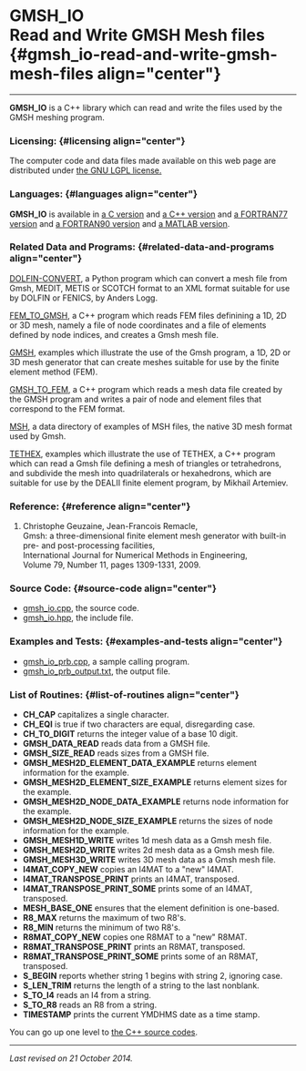GMSH\_IO\
Read and Write GMSH Mesh files {#gmsh_io-read-and-write-gmsh-mesh-files align="center"}
==============================

------------------------------------------------------------------------

**GMSH\_IO** is a C++ library which can read and write the files used by
the GMSH meshing program.

### Licensing: {#licensing align="center"}

The computer code and data files made available on this web page are
distributed under [the GNU LGPL license.](../../txt/gnu_lgpl.txt)

### Languages: {#languages align="center"}

**GMSH\_IO** is available in [a C
version](../../c_src/gmsh_io/gmsh_io.md) and [a C++
version](../../master/gmsh_io/gmsh_io.md) and [a FORTRAN77
version](../../f77_src/gmsh_io/gmsh_io.md) and [a FORTRAN90
version](../../f_src/gmsh_io/gmsh_io.md) and [a MATLAB
version](../../m_src/gmsh_io/gmsh_io.md).

### Related Data and Programs: {#related-data-and-programs align="center"}

[DOLFIN-CONVERT](../../py_src/dolfin-convert/dolfin-convert.md), a
Python program which can convert a mesh file from Gmsh, MEDIT, METIS or
SCOTCH format to an XML format suitable for use by DOLFIN or FENICS, by
Anders Logg.

[FEM\_TO\_GMSH](../../master/fem_to_gmsh/fem_to_gmsh.md), a C++
program which reads FEM files definining a 1D, 2D or 3D mesh, namely a
file of node coordinates and a file of elements defined by node indices,
and creates a Gmsh mesh file.

[GMSH](../../examples/gmsh/gmsh.md), examples which illustrate the use
of the Gmsh program, a 1D, 2D or 3D mesh generator that can create
meshes suitable for use by the finite element method (FEM).

[GMSH\_TO\_FEM](../../master/gmsh_to_fem/gmsh_to_fem.md), a C++
program which reads a mesh data file created by the GMSH program and
writes a pair of node and element files that correspond to the FEM
format.

[MSH](../../data/msh/msh.md), a data directory of examples of MSH
files, the native 3D mesh format used by Gmsh.

[TETHEX](../../examples/tethex/tethex.md), examples which illustrate
the use of TETHEX, a C++ program which can read a Gmsh file defining a
mesh of triangles or tetrahedrons, and subdivide the mesh into
quadrilaterals or hexahedrons, which are suitable for use by the DEALII
finite element program, by Mikhail Artemiev.

### Reference: {#reference align="center"}

1.  Christophe Geuzaine, Jean-Francois Remacle,\
    Gmsh: a three-dimensional finite element mesh generator with
    built-in pre- and post-processing facilities,\
    International Journal for Numerical Methods in Engineering,\
    Volume 79, Number 11, pages 1309-1331, 2009.

### Source Code: {#source-code align="center"}

-   [gmsh\_io.cpp](gmsh_io.cpp), the source code.
-   [gmsh\_io.hpp](gmsh_io.hpp), the include file.

### Examples and Tests: {#examples-and-tests align="center"}

-   [gmsh\_io\_prb.cpp](gmsh_io_prb.cpp), a sample calling program.
-   [gmsh\_io\_prb\_output.txt](gmsh_io_prb_output.txt), the output
    file.

### List of Routines: {#list-of-routines align="center"}

-   **CH\_CAP** capitalizes a single character.
-   **CH\_EQI** is true if two characters are equal, disregarding case.
-   **CH\_TO\_DIGIT** returns the integer value of a base 10 digit.
-   **GMSH\_DATA\_READ** reads data from a GMSH file.
-   **GMSH\_SIZE\_READ** reads sizes from a GMSH file.
-   **GMSH\_MESH2D\_ELEMENT\_DATA\_EXAMPLE** returns element information
    for the example.
-   **GMSH\_MESH2D\_ELEMENT\_SIZE\_EXAMPLE** returns element sizes for
    the example.
-   **GMSH\_MESH2D\_NODE\_DATA\_EXAMPLE** returns node information for
    the example.
-   **GMSH\_MESH2D\_NODE\_SIZE\_EXAMPLE** returns the sizes of node
    information for the example.
-   **GMSH\_MESH1D\_WRITE** writes 1d mesh data as a Gmsh mesh file.
-   **GMSH\_MESH2D\_WRITE** writes 2d mesh data as a Gmsh mesh file.
-   **GMSH\_MESH3D\_WRITE** writes 3D mesh data as a Gmsh mesh file.
-   **I4MAT\_COPY\_NEW** copies an I4MAT to a "new" I4MAT.
-   **I4MAT\_TRANSPOSE\_PRINT** prints an I4MAT, transposed.
-   **I4MAT\_TRANSPOSE\_PRINT\_SOME** prints some of an I4MAT,
    transposed.
-   **MESH\_BASE\_ONE** ensures that the element definition is
    one-based.
-   **R8\_MAX** returns the maximum of two R8's.
-   **R8\_MIN** returns the minimum of two R8's.
-   **R8MAT\_COPY\_NEW** copies one R8MAT to a "new" R8MAT.
-   **R8MAT\_TRANSPOSE\_PRINT** prints an R8MAT, transposed.
-   **R8MAT\_TRANSPOSE\_PRINT\_SOME** prints some of an R8MAT,
    transposed.
-   **S\_BEGIN** reports whether string 1 begins with string 2, ignoring
    case.
-   **S\_LEN\_TRIM** returns the length of a string to the last
    nonblank.
-   **S\_TO\_I4** reads an I4 from a string.
-   **S\_TO\_R8** reads an R8 from a string.
-   **TIMESTAMP** prints the current YMDHMS date as a time stamp.

You can go up one level to [the C++ source codes](../cpp_src.md).

------------------------------------------------------------------------

*Last revised on 21 October 2014.*
